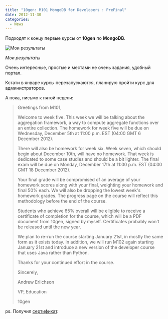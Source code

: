 ```yaml
---
title: "10gen: M101 MongoDB for Developers : PreFinal"
date: 2012-11-30
categories:
  - News
---
```


Подходят к концу первые курсы от **10gen** по **MongoDB**.

![Мои результаты](./m101_progress.png)

_Мои результаты_

Очень интересные, простые и местами не очень задания, удобный портал.

Кстати в январе курсы перезапускаются, планирую пройти курс для администраторов.

А пока, письмо к пятой недели:

> Greetings from M101,
> 
> Welcome to week five. This week we will be talking about the aggregation framework, a way to compute aggregate functions over an entire collection. The homework for week five will be due on Wednesday, December 5th at 11:00 p.m. EST (04:00 GMT 6 December 2012).
> 
> There will also be homework for week six. Week seven, which should begin about December 10th, will have no homework. That week is dedicated to some case studies and should be a bit lighter. The final exam will be due on Monday, December 17th at 11:00 p.m. EST (04:00 GMT 18 December 2012).
> 
> Your final grade will be compromised of an average of your homework scores along with your final, weighting your homework and final 50% each. We will also be dropping the lowest week's homework grades. The progress page on the course will reflect this methodology before the end of the course.
> 
> Students who achieve 65% overall will be eligible to receive a certificate of completion for the course, which will be a PDF document from 10gen, signed by myself. Certificates probably won't be released until the new year.
> 
> We plan to re-run the course starting January 21st, in mostly the same form as it exists today. In addition, we will run M102 again starting January 21st and introduce a new version of the developer course that uses Java rather than Python.
> 
> Thanks for your continued effort in the course.
> 
> Sincerely,
>
> Andrew Erlichson
>
> VP, Education
>
> 10gen

ps. Получил [сертификат](./certificate.pdf).
